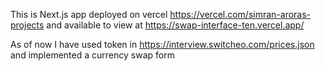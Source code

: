 This is Next.js app deployed on vercel https://vercel.com/simran-aroras-projects and available to view at https://swap-interface-ten.vercel.app/

As of now I have used token in https://interview.switcheo.com/prices.json and implemented a currency swap form


